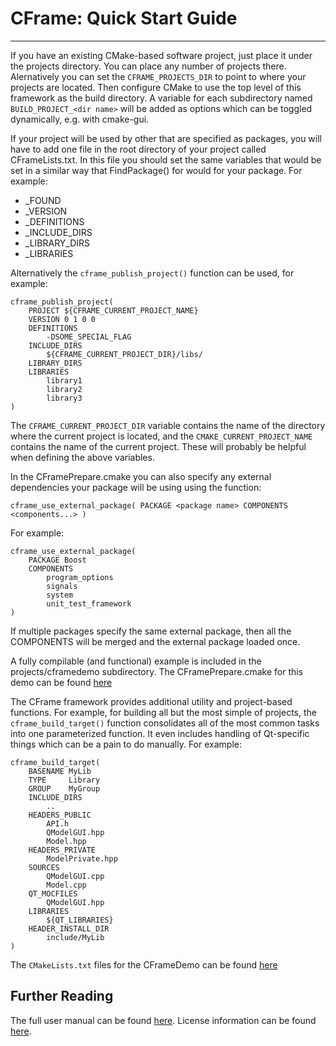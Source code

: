 # CFrame: Quick Start Guide
---------------------------

If you have an existing CMake-based software project, just place it under the
projects directory. You can place any number of projects there. Alernatively you
can set the ```CFRAME_PROJECTS_DIR``` to point to where your projects are located.
Then configure CMake to use the top level of this framework as the build directory.
A variable for each subdirectory named ```BUILD_PROJECT_<dir name>``` will be added
as options which can be toggled dynamically, e.g. with cmake-gui.

If your project will be used by other that are specified as packages, you will
have to add one file in the root directory of your project called CFrameLists.txt.
In this file you should set the same variables that would be set in a similar way
that FindPackage() for would for your package. For example:

  * <PROJECT>_FOUND
  * <PROJECT>_VERSION
  * <PROJECT>_DEFINITIONS
  * <PROJECT>_INCLUDE_DIRS
  * <PROJECT>_LIBRARY_DIRS
  * <PROJECT>_LIBRARIES

Alternatively the ```cframe_publish_project()``` function can be used, for example:

```
cframe_publish_project(
    PROJECT ${CFRAME_CURRENT_PROJECT_NAME}
    VERSION 0 1 0 0
    DEFINITIONS
        -DSOME_SPECIAL_FLAG
    INCLUDE_DIRS
        ${CFRAME_CURRENT_PROJECT_DIR}/libs/
    LIBRARY_DIRS
    LIBRARIES
        library1
        library2
        library3
)
```

The ```CFRAME_CURRENT_PROJECT_DIR``` variable contains the name of the directory
where the current project is located, and the ```CMAKE_CURRENT_PROJECT_NAME```
contains the name of the current project. These will probably be helpful when
defining the above variables.

In the CFramePrepare.cmake you can also specify any external dependencies your
package will be using using the function:

```cframe_use_external_package( PACKAGE <package name> COMPONENTS <components...> )```

For example:
```
cframe_use_external_package(
    PACKAGE Boost
    COMPONENTS
        program_options
        signals
        system
        unit_test_framework
)
```

If multiple packages specify the same external package, then all the COMPONENTS
will be merged and the external package loaded once.

A fully compilable (and functional) example is included in the projects/cframedemo
subdirectory. The CFramePrepare.cmake for this demo can be found [here](./projects/cframedemo/CFramePrepare.cmake)

The CFrame framework provides additional utility and project-based functions.
For example, for building all but the most simple of projects, the ```cframe_build_target()```
function consolidates all of the most common tasks into one parameterized function.
It even includes handling of Qt-specific things which can be a pain to do manually.
For example:

```
cframe_build_target(
    BASENAME MyLib
    TYPE     Library
    GROUP    MyGroup
    INCLUDE_DIRS
        ..
    HEADERS_PUBLIC
        API.h
        QModelGUI.hpp
        Model.hpp
    HEADERS_PRIVATE
        ModelPrivate.hpp
    SOURCES
        QModelGUI.cpp
        Model.cpp
    QT_MOCFILES
        QModelGUI.hpp
    LIBRARIES
        ${QT_LIBRARIES}
    HEADER_INSTALL_DIR
        include/MyLib
)
```

The ```CMakeLists.txt``` files for the CFrameDemo can be found 
[here](./projects/cframedemo/libs/CFrameDemo/CMakeLists.txt)

## Further Reading

The full user manual can be found [here](Manual.md).
License information can be found [here](License.md).
